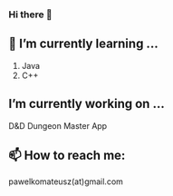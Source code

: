 ### Hi there 👋
## 🌱 I’m currently learning ...
1. Java
2. C++
## I’m currently working on ...
 D&D Dungeon Master App
## 📫 How to reach me:
pawelkomateusz(at)gmail.com
<!--
**Empezeeet/Empezeeet** is a ✨ _special_ ✨ repository because its `README.md` (this file) appears on your GitHub profile.

Here are some ideas to get you started:

- 🔭 I’m currently working on ...
- 🌱 I’m currently learning ...
- 👯 I’m looking to collaborate on ...
- 🤔 I’m looking for help with ...
- 💬 Ask me about ...
- 📫 How to reach me: ...
- 😄 Pronouns: ...
- ⚡ Fun fact: ...
-->
